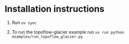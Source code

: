 # Installation instructions

1. Run `uv sync`

2. To run the topoflow-glacier example run `uv run python examples/run_topoflow_glacier.py`
